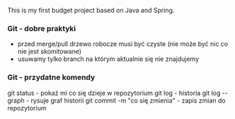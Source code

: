This is my first budget project based on Java and Spring.

### Git - dobre praktyki
- przed merge/pull drzewo robocze musi być czyste (nie może być nic co nie jest skomitowane)
- usuwamy tylko branch na którym aktualnie się nie znajdujemy

### Git - przydatne komendy
git status - pokaż mi co się dzieje w repozytorium
git log - historia
git log --graph - rysuje graf historii
git commit -m "co się zmienia" - zapis zmian do repozytorium
